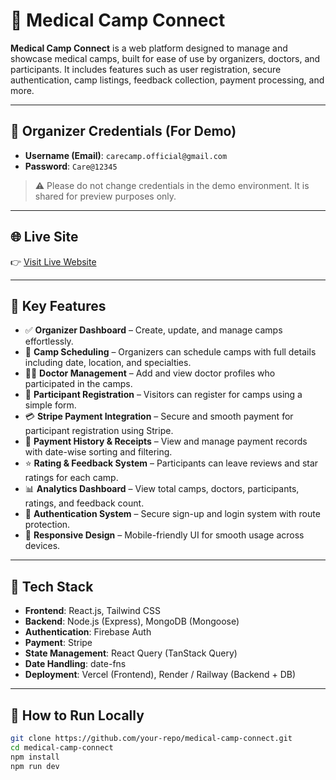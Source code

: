 # 🏥 Medical Camp Connect

**Medical Camp Connect** is a web platform designed to manage and showcase medical camps, built for ease of use by organizers, doctors, and participants. It includes features such as user registration, secure authentication, camp listings, feedback collection, payment processing, and more.

---

## 👤 Organizer Credentials (For Demo)

- **Username (Email)**: `carecamp.official@gmail.com`
- **Password**: `Care@12345`

> ⚠️ Please do not change credentials in the demo environment. It is shared for preview purposes only.

---

## 🌐 Live Site

👉 [Visit Live Website](https://careconnect-medicalcapms.web.app/)

---

## 🔑 Key Features

- ✅ **Organizer Dashboard** – Create, update, and manage camps effortlessly.
- 📅 **Camp Scheduling** – Organizers can schedule camps with full details including date, location, and specialties.
- 👨‍⚕️ **Doctor Management** – Add and view doctor profiles who participated in the camps.
- 👥 **Participant Registration** – Visitors can register for camps using a simple form.
- 💳 **Stripe Payment Integration** – Secure and smooth payment for participant registration using Stripe.
- 🧾 **Payment History & Receipts** – View and manage payment records with date-wise sorting and filtering.
- ⭐ **Rating & Feedback System** – Participants can leave reviews and star ratings for each camp.
- 📊 **Analytics Dashboard** – View total camps, doctors, participants, ratings, and feedback count.
- 🔐 **Authentication System** – Secure sign-up and login system with route protection.
- 📱 **Responsive Design** – Mobile-friendly UI for smooth usage across devices.

---

## 🚀 Tech Stack

- **Frontend**: React.js, Tailwind CSS
- **Backend**: Node.js (Express), MongoDB (Mongoose)
- **Authentication**: Firebase Auth
- **Payment**: Stripe
- **State Management**: React Query (TanStack Query)
- **Date Handling**: date-fns
- **Deployment**: Vercel (Frontend), Render / Railway (Backend + DB)

---

## 📂 How to Run Locally

```bash
git clone https://github.com/your-repo/medical-camp-connect.git
cd medical-camp-connect
npm install
npm run dev

